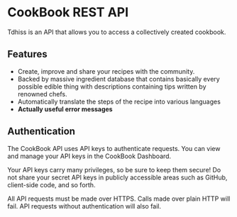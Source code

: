 # CookBook REST API
Tdhiss is an API that allows you to access a collectively created cookbook.

## Features

* Create, improve and share your recipes with the community.
* Backed by massive ingredient database that contains basically every possible edible thing with descriptions containing tips written by renowned chefs.
* Automatically translate the steps of the recipe into various languages
* **Actually useful error messages**

## Authentication

The CookBook API uses API keys to authenticate requests. You can view and manage your API keys in the CookBook Dashboard.

Your API keys carry many privileges, so be sure to keep them secure! Do not share your secret API keys in publicly accessible areas such as GitHub, client-side code, and so forth.

All API requests must be made over HTTPS. Calls made over plain HTTP will fail. API requests without authentication will also fail.

